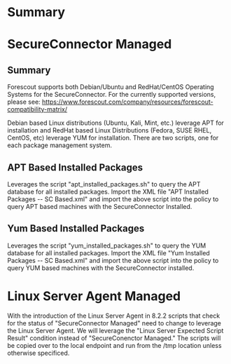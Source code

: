# Summary

# SecureConnector Managed
## Summary
Forescout supports both Debian/Ubuntu and RedHat/CentOS Operating Systems for the SecureConnector. For the currently supported versions, please see: https://www.forescout.com/company/resources/forescout-compatibility-matrix/

Debian based Linux distributions (Ubuntu, Kali, Mint, etc.) leverage APT for installation and RedHat based Linux Distributions (Fedora, SUSE RHEL, CentOS, etc) leverage YUM for installation. There are two scripts, one for each package management system.

## APT Based Installed Packages
Leverages the script "apt_installed_packages.sh" to query the APT database for all installed packages.
Import the XML file "APT Installed Packages -- SC Based.xml" and import the above script into the policy to query APT based machines with the SecureConnector Installed.

## Yum Based Installed Packages
Leverages the script "yum_installed_packages.sh" to query the YUM database for all installed packages.
Import the XML file "Yum Installed Packages -- SC Based.xml" and import the above script into the policy to query YUM based machines with the SecureConnector installed. 

# Linux Server Agent Managed

With the introduction of the Linux Server Agent in 8.2.2 scripts that check for the status of "SecureConnector Managed" need to change to leverage the Linux Server Agent. We will leverage the "Linux Server Expected Script Result" condition instead of "SecureConenctor Managed." The scripts will be copied over to the local endpoint and run from the /tmp location unless otherwise specificed.

